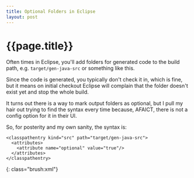 ```yaml
---
title: Optional Folders in Eclipse
layout: post
---
```


{{page.title}}
==============

Often times in Eclipse, you'll add folders for generated code to the build path, e.g. `target/gen-java-src` or something like this.

Since the code is generated, you typically don't check it in, which is fine, but it means on initial checkout Eclipse will complain that the folder doesn't exist yet and stop the whole build.

It turns out there is a way to mark output folders as optional, but I pull my hair out trying to find the syntax every time because, AFAICT, there is not a config option for it in their UI. 

So, for posterity and my own sanity, the syntax is:


    <classpathentry kind="src" path="target/gen-java-src">
      <attributes>
        <attribute name="optional" value="true"/>
      </attributes>
    </classpathentry>
{: class="brush:xml"}

